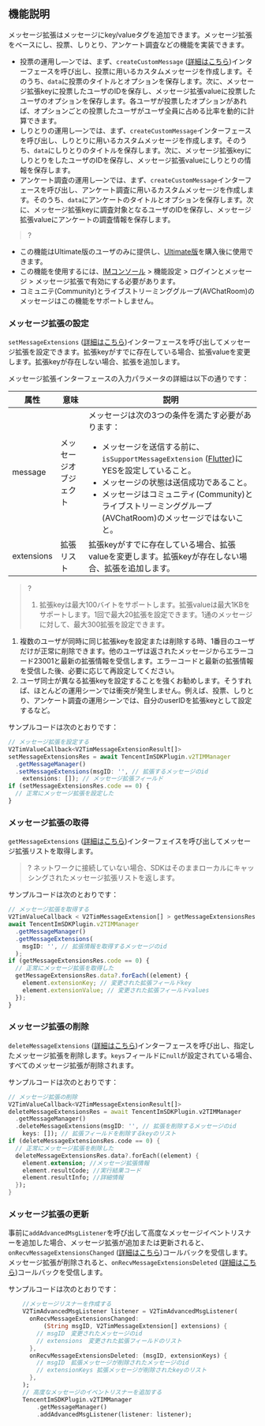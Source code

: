 
## 機能説明
メッセージ拡張はメッセージにkey/valueタグを追加できます。メッセージ拡張をベースにし、投票、しりとり、アンケート調査などの機能を実装できます。
- 投票の運用し―ンでは、まず、`createCustomMessage` ([詳細はこちら](https://comm.qq.com/im/doc/RN/zh/Api/V2TIMMessageManager/createCustomMessage.html))インターフェースを呼び出し、投票に用いるカスタムメッセージを作成します。そのうち、`data`に投票のタイトルとオプションを保存します。次に、メッセージ拡張keyに投票したユーザのIDを保存し、メッセージ拡張valueに投票したユーザのオプションを保存します。各ユーザが投票したオプションがあれば、オプションごとの投票したユーザがユーザ全員に占める比率を動的に計算できます。
- しりとりの運用し―ンでは、まず、`createCustomMessage`インターフェースを呼び出し、しりとりに用いるカスタムメッセージを作成します。そのうち、`data`にしりとりのタイトルを保存します。次に、メッセージ拡張keyにしりとりをしたユーザのIDを保存し、メッセージ拡張valueにしりとりの情報を保存します。
- アンケート調査の運用し―ンでは、まず、`createCustomMessage`インターフェースを呼び出し、アンケート調査に用いるカスタムメッセージを作成します。そのうち、`data`にアンケートのタイトルとオプションを保存します。次に、メッセージ拡張keyに調査対象となるユーザのIDを保存し、メッセージ拡張valueにアンケートの調査情報を保存します。

> ?
- この機能はUltimate版のユーザのみに提供し、[Ultimate版](https://buy.cloud.tencent.com/avc?from=17220)を購入後に使用できます。
- この機能を使用するには、[IMコンソール](https://console.cloud.tencent.com/im) > 機能設定 > ログインとメッセージ > メッセージ拡張で有効にする必要があります。
- コミュニテ(Community)とライブストリーミンググループ(AVChatRoom)のメッセージはこの機能をサポートしません。

### メッセージ拡張の設定
`setMessageExtensions` ([詳細はこちら](https://comm.qq.com/im/doc/RN/zh/Api/V2TIMMessageManager/setMessageExtensions.html))インターフェースを呼び出してメッセージ拡張を設定できます。拡張keyがすでに存在している場合、拡張valueを変更します。拡張keyが存在しない場合、拡張を追加します。

メッセージ拡張インターフェースの入力パラメータの詳細は以下の通りです：
<table>
<thead>
<tr>
<th>属性</th>
<th>意味</th>
<th>説明</th>
</tr>
</thead>
<tbody><tr>
<td>message</td>
<td>メッセージオブジェクト</td>
<td>メッセージは次の3つの条件を満たす必要があります：<ul style="margin-bottom: 0px;"><li>メッセージを送信する前に、<code>isSupportMessageExtension</code> (<a href="https://comm.qq.com/im/doc/RN/zh/Api/V2TIMMessageManager/sendMessage.html">Flutter</a>)にYESを設定していること。</li><li>メッセージの状態は送信成功であること。</li><li>メッセージはコミュニティ(Community)とライブストリーミンググループ(AVChatRoom)のメッセージではないこと。</li></ul></td>
</tr>
<tr>
<td>extensions</td>
<td>拡張リスト</td>
<td>拡張keyがすでに存在している場合、拡張valueを変更します。拡張keyが存在しない場合、拡張を追加します。</td>
</tr>
</tbody></table>

> ?
> 1. 拡張keyは最大100バイトをサポートします。拡張valueは最大1KBをサポートします。1回で最大20拡張を設定できます。1通のメッセージに対して、最大300拡張を設定できます。
1. 複数のユーザが同時に同じ拡張keyを設定または削除する時、1番目のユーザだけが正常に削除できます。他のユーザは返されたメッセージからエラーコード23001と最新の拡張情報を受信します。エラーコードと最新の拡張情報を受信した後、必要に応じて再設定してください。
2. ユーザ同士が異なる拡張keyを設定することを強くお勧めします。そうすれば、ほとんどの運用シーンでは衝突が発生しません。例えば、投票、しりとり、アンケート調査の運用シーンでは、自分のuserIDを拡張keyとして設定するなど。

サンプルコードは次のとおりです：

```ts
// メッセージ拡張を設定する
V2TimValueCallback<V2TimMessageExtensionResult[]>
setMessageExtensionsRes = await TencentImSDKPlugin.v2TIMManager
  .getMessageManager()
  .setMessageExtensions(msgID: '', // 拡張するメッセージのid
    extensions: []); // メッセージ拡張フィールド
if (setMessageExtensionsRes.code == 0) {
  // 正常にメッセージ拡張を設定した
}
```

### メッセージ拡張の取得

`getMessageExtensions` ([詳細はこちら](https://comm.qq.com/im/doc/RN/zh/Api/V2TIMMessageManager/getMessageExtensions.html))インターフェイスを呼び出してメッセージ拡張リストを取得します。

> ? ネットワークに接続していない場合、SDKはそのままローカルにキャッシングされたメッセージ拡張リストを返します。

サンプルコードは次のとおりです：

```ts
// メッセージ拡張を取得する
V2TimValueCallback < V2TimMessageExtension[] > getMessageExtensionsRes =
await TencentImSDKPlugin.v2TIMManager
  .getMessageManager()
  .getMessageExtensions(
    msgID: '', // 拡張情報を取得するメッセージのid
  );
if (getMessageExtensionsRes.code == 0) {
  // 正常にメッセージ拡張を取得した
  getMessageExtensionsRes.data?.forEach((element) {
    element.extensionKey; // 変更された拡張フィールドkey
    element.extensionValue; // 変更された拡張フィールドvalues
  });
}
```

### メッセージ拡張の削除

`deleteMessageExtensions` ([詳細はこちら](https://comm.qq.com/im/doc/RN/zh/Api/V2TIMMessageManager/deleteMessageExtensions.html))インターフェースを呼び出し、指定したメッセージ拡張を削除します。`keys`フィールドに`null`が設定されている場合、すべてのメッセージ拡張が削除されます。

サンプルコードは次のとおりです：

```dart
// メッセージ拡張の削除
V2TimValueCallback<V2TimMessageExtensionResult[]>
deleteMessageExtensionsRes = await TencentImSDKPlugin.v2TIMManager
  .getMessageManager()
  .deleteMessageExtensions(msgID: '', // 拡張を削除するメッセージのid
    keys: []); // 拡張フィールドを削除するkeyのリスト
if (deleteMessageExtensionsRes.code == 0) {
  // 正常にメッセージ拡張を削除した
  deleteMessageExtensionsRes.data?.forEach((element) {
    element.extension; //メッセージ拡張情報
    element.resultCode; //実行結果コード
    element.resultInfo; //詳細情報
  });
}
```

### メッセージ拡張の更新

事前に`addAdvancedMsgListener`を呼び出して高度なメッセージイベントリスナーを追加した場合、メッセージ拡張が追加または更新されると、`onRecvMessageExtensionsChanged` ([詳細はこちら](https://comm.qq.com/im/doc/RN/zh/Callback/OnRecvMessageExtensionsChanged.html))コールバックを受信します。メッセージ拡張が削除されると、`onRecvMessageExtensionsDeleted` ([詳細はこちら](https://comm.qq.com/im/doc/RN/zh/Callback/OnRecvMessageExtensionsDeleted.html))コールバックを受信します。

サンプルコードは次のとおりです：

```dart
    //メッセージリスナーを作成する
    V2TimAdvancedMsgListener listener = V2TimAdvancedMsgListener(
      onRecvMessageExtensionsChanged:
          (String msgID, V2TimMessageExtension[] extensions) {
        // msgID　変更されたメッセージのid
        // extensions　変更された拡張フィールドのリスト
      },
      onRecvMessageExtensionsDeleted: (msgID, extensionKeys) {
        // msgID　拡張メッセージが削除されたメッセージのid
        // extensionKeys 拡張メッセージが削除されたkeyのリスト
      },
    );
    // 高度なメッセージのイベントリスナーを追加する
    TencentImSDKPlugin.v2TIMManager
        .getMessageManager()
        .addAdvancedMsgListener(listener: listener);
```
